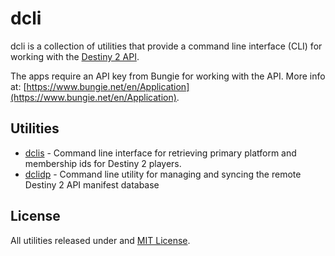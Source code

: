 # dcli

dcli is a collection of utilities that provide a command line interface (CLI) for working with the [Destiny 2 API](https://github.com/Bungie-net/api). 

The apps require an API key from Bungie for working with the API. More info at: [https://www.bungie.net/en/Application](https://www.bungie.net/en/Application).

## Utilities

* [dclis](/dclidp) - Command line interface for retrieving primary platform and membership ids for Destiny 2 players.
* [dclidp]() - Command line utility for managing and syncing the remote Destiny 2 API manifest database

## License

All utilities released under and [MIT License](LICENSE.md).